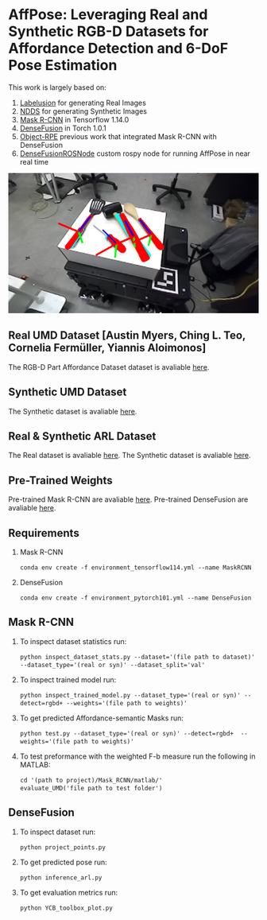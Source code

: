 # AffPose: Leveraging Real and Synthetic RGB-D Datasets for Affordance Detection and 6-DoF Pose Estimation
This work is largely based on:

1. [Labelusion](https://github.com/akeaveny/LabelFusion) for generating Real Images
2. [NDDS](https://github.com/NVIDIA/Dataset_Synthesizer) for generating Synthetic Images   
3. [Mask R-CNN](https://github.com/matterport/Mask_RCNN) in Tensorflow 1.14.0 
4. [DenseFusion](https://github.com/j96w/DenseFusion) in Torch 1.0.1
5. [Object-RPE](https://github.com/hoangcuongbk80/Object-RPE) previous work that integrated Mask R-CNN with DenseFusion
6. [DenseFusionROSNode](https://github.com/akeaveny/DenseFusionROSNode) custom rospy node for running AffPose in near real time

![Alt text](Images/AffPose.png?raw=true "Title")
   
## Real UMD Dataset [Austin Myers, Ching L. Teo, Cornelia Fermüller, Yiannis Aloimonos]
The RGB-D Part Affordance Dataset dataset is avaliable [here](http://users.umiacs.umd.edu/~amyers/part-affordance-dataset/).

## Synthetic UMD Dataset
The Synthetic dataset is avaliable [here]().

## Real & Synthetic ARL Dataset
The Real dataset is avaliable [here]().
The Synthetic dataset is avaliable [here]().

## Pre-Trained Weights
Pre-trained Mask R-CNN are avaliable [here]().
Pre-trained DenseFusion are avaliable [here]().

## Requirements
1. Mask R-CNN
   ```
   conda env create -f environment_tensorflow114.yml --name MaskRCNN
   ```
2. DenseFusion
   ```
   conda env create -f environment_pytorch101.yml --name DenseFusion
   ```

## Mask R-CNN
1. To inspect dataset statistics run:
   ```
   python inspect_dataset_stats.py --dataset='(file path to dataset)' --dataset_type='(real or syn)' --dataset_split='val'
   ```
2. To inspect trained model run:
   ```
   python inspect_trained_model.py --dataset_type='(real or syn)' --detect=rgbd+ --weights='(file path to weights)'
   ```
3. To get predicted Affordance-semantic Masks run:
   ```
   python test.py --dataset_type='(real or syn)' --detect=rgbd+  --weights='(file path to weights)'
   ```
4. To test preformance with the weighted F-b measure run the following in MATLAB:
   ```
   cd '(path to project)/Mask_RCNN/matlab/'
   evaluate_UMD('file path to test folder')
   ```
## DenseFusion
1. To inspect dataset run:
   ```
   python project_points.py
   ```
2. To get predicted pose run:
   ```
   python inference_arl.py
   ```
3. To get evaluation metrics run:
   ```
   python YCB_toolbox_plot.py
   ```   


